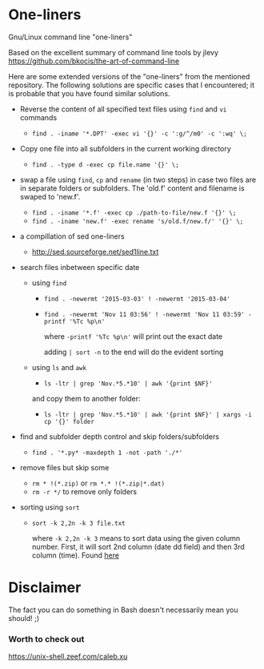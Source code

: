 # One-liners
Gnu/Linux command line "one-liners"

Based on the excellent summary of command line tools by jlevy 
https://github.com/bkocis/the-art-of-command-line

Here are some extended versions of the "one-liners" from the mentioned repository. The following solutions are specific cases that I encountered; it is probable that you have found similar solutions.  

- Reverse the content of all specified text files using `find` and `vi` commands 

	- `find . -iname '*.DPT' -exec vi '{}' -c ':g/^/m0' -c ':wq' \;`

- Copy one file into all subfolders in the current working directory 

	- `find . -type d -exec cp file.name '{}' \;`

- swap a file using `find`, `cp` and `rename` (in two steps) in case two files are in separate folders or subfolders. The 'old.f' content and filename is swaped to 'new.f'. 
	- `find . -iname '*.f' -exec cp ./path-to-file/new.f '{}' \;`
	- `find . -iname 'new.f' -exec rename 's/old.f/new.f/' '{}' \;`

- a compillation of sed one-liners 
	- http://sed.sourceforge.net/sed1line.txt

- search files inbetween specific date
	- using `find`
		- `find . -newermt '2015-03-03' ! -newermt '2015-03-04'` 
		- `find . -newermt 'Nov 11 03:56' ! -newermt 'Nov 11 03:59' -printf '%Tc %p\n'`

			where `-printf '%Tc %p\n'` will print out the exact date 

			adding `| sort -n` to the end will do the evident sorting

	- using `ls` and `awk`
		- `ls -ltr | grep 'Nov.*5.*10' | awk '{print $NF}'`

		and copy them to another folder:

		- `ls -ltr | grep 'Nov.*5.*10' | awk '{print $NF}' | xargs -i cp '{}' folder`

- find and subfolder depth control and skip folders/subfolders 
	- `find . '*.py* -maxdepth 1 -not -path './*' ` 



- remove files but skip some
	- `rm * !(*.zip)` or `rm *.* !(*.zip|*.dat)`
	- `rm -r */` to remove only folders 


- sorting using `sort`
	- `sort -k 2,2n -k 3 file.txt`

		where `-k 2,2n -k 3` means to sort data using the given column number. First, it will sort 2nd column (date dd field) and then 3rd column (time). Found [here](http://www.cyberciti.biz/faq/linux-unix-sort-date-data-using-sortcommand/)

# Disclaimer 

The fact you can do something in Bash doesn't necessarily mean you should! ;)

### Worth to check out 
https://unix-shell.zeef.com/caleb.xu
